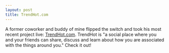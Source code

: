 ```yaml
---
layout: post
title: TrendHot.com
---
```


A former coworker and buddy of mine flipped the switch and took his most recent project live: [TrendHot.com](http://trendhot.com). TrendHot is "a social place where you and your friends can share, discuss and learn about how you are associated with the things around you." Check it out!
  